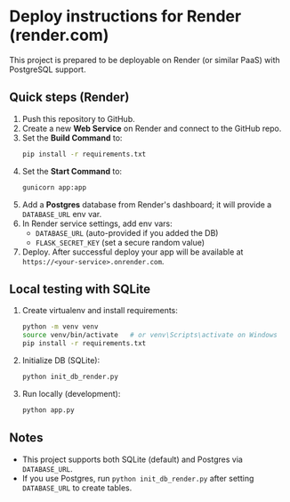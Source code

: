 # Deploy instructions for Render (render.com)

This project is prepared to be deployable on Render (or similar PaaS) with PostgreSQL support.

## Quick steps (Render)
1. Push this repository to GitHub.
2. Create a new **Web Service** on Render and connect to the GitHub repo.
3. Set the **Build Command** to:
   ```bash
   pip install -r requirements.txt
   ```
4. Set the **Start Command** to:
   ```bash
   gunicorn app:app
   ```
5. Add a **Postgres** database from Render's dashboard; it will provide a `DATABASE_URL` env var.
6. In Render service settings, add env vars:
   - `DATABASE_URL` (auto-provided if you added the DB)
   - `FLASK_SECRET_KEY` (set a secure random value)
7. Deploy. After successful deploy your app will be available at `https://<your-service>.onrender.com`.

## Local testing with SQLite
1. Create virtualenv and install requirements:
   ```bash
   python -m venv venv
   source venv/bin/activate   # or venv\Scripts\activate on Windows
   pip install -r requirements.txt
   ```
2. Initialize DB (SQLite):
   ```bash
   python init_db_render.py
   ```
3. Run locally (development):
   ```bash
   python app.py
   ```

## Notes
- This project supports both SQLite (default) and Postgres via `DATABASE_URL`.
- If you use Postgres, run `python init_db_render.py` after setting `DATABASE_URL` to create tables.
